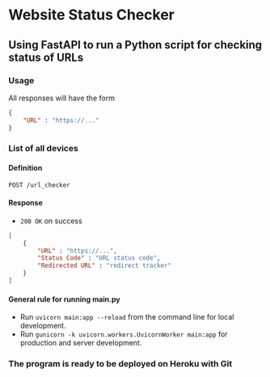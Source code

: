 # Website Status Checker

## Using FastAPI to run a Python script for checking status of URLs ##

### Usage

All responses will have the form

```json
{
    "URL" : "https://..."
}
```

### List of all devices

#### Definition

`POST /url_checker`

#### Response

* `200 OK` on success

```json
[
    {
        "URL" : "https://...",
        "Status Code" : "URL status code",
        "Redirected URL" : "redirect tracker"
    }
]
```


#### General rule for running main.py ####

* Run `uvicorn main:app --reload` from the command line for local development.
* Run `gunicorn -k uvicorn.workers.UvicornWorker main:app` for production and server development.

### The program is ready to be deployed on Heroku with Git ###
